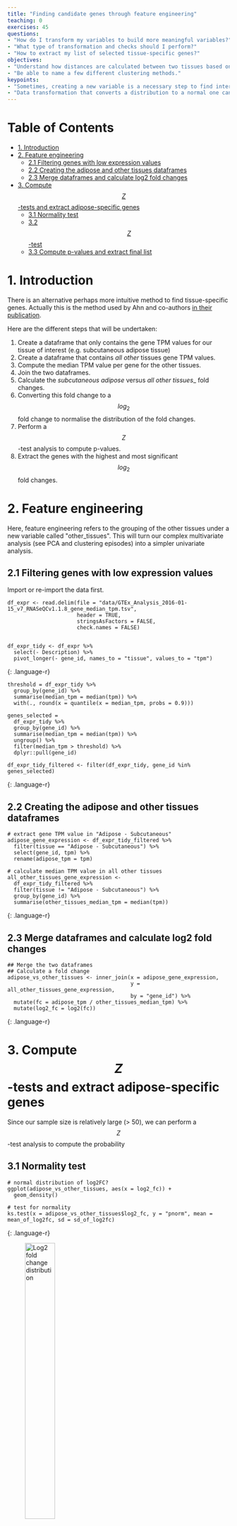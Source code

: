 ```yaml
---
title: "Finding candidate genes through feature engineering"
teaching: 0
exercises: 45
questions:
- "How do I transform my variables to build more meaningful variables?"
- "What type of transformation and checks should I perform?"
- "How to extract my list of selected tissue-specific genes?"
objectives:
- "Understand how distances are calculated between two tissues based on their gene expression profile."
- "Be able to name a few different clustering methods."
keypoints:
- "Sometimes, creating a new variable is a necessary step to find interesting leads in a dataset."
- "Data transformation that converts a distribution to a normal one can benefit to one's analysis. "
---
```


# Table of Contents

<!-- MarkdownTOC autolink="True" -->

- [1. Introduction](#1-introduction)
- [2. Feature engineering](#2-feature-engineering)
  - [2.1 Filtering genes with low expression values](#21-filtering-genes-with-low-expression-values)
  - [2.2 Creating the adipose and other tissues dataframes](#22-creating-the-adipose-and-other-tissues-dataframes)
  - [2.3 Merge dataframes and calculate log2 fold changes](#23-merge-dataframes-and-calculate-log2-fold-changes)
- [3. Compute $$Z$$-tests and extract adipose-specific  genes](#3-compute-%24%24z%24%24-tests-and-extract-adipose-specific-genes)
  - [3.1 Normality test](#31-normality-test)
  - [3.2 $$Z$$-test](#32-%24%24z%24%24-test)
  - [3.3 Compute p-values and extract final list](#33-compute-p-values-and-extract-final-list)

<!-- /MarkdownTOC -->

# 1. Introduction


There is an alternative perhaps more intuitive method to find tissue-specific genes. Actually this is the method used by Ahn and co-authors [in their publication](https://www.nature.com/articles/s41598-019-39582-8). 

Here are the different steps that will be undertaken:
1. Create a dataframe that only contains the gene TPM values for our tissue of interest (e.g. subcutaneous adipose tissue)
2. Create a dataframe that contains _all other_ tissues gene TPM values. 
3. Compute the median TPM value per gene for the other tissues. 
4. Join the two dataframes. 
5. Calculate the _subcutaneous adipose_ versus _all other tissues__ fold changes. 
6. Converting this fold change to a $$log_{2}$$ fold change to normalise the distribution of the fold changes. 
7. Perform a $$Z$$-test analysis to compute p-values.
8. Extract the genes with the highest and most significant $$log_{2}$$ fold changes.  

# 2. Feature engineering

Here, feature engineering refers to the grouping of the other tissues under a new variable called "other_tissues". This will turn our complex multivariate analysis (see PCA and clustering episodes) into a simpler univariate analysis. 

## 2.1 Filtering genes with low expression values

Import or re-import the data first. 
~~~
df_expr <- read.delim(file = "data/GTEx_Analysis_2016-01-15_v7_RNASeQCv1.1.8_gene_median_tpm.tsv", 
                      header = TRUE, 
                      stringsAsFactors = FALSE,
                      check.names = FALSE)


df_expr_tidy <- df_expr %>%
  select(- Description) %>% 
  pivot_longer(- gene_id, names_to = "tissue", values_to = "tpm")
~~~
{: .language-r}


~~~
threshold = df_expr_tidy %>% 
  group_by(gene_id) %>% 
  summarise(median_tpm = median(tpm)) %>% 
  with(., round(x = quantile(x = median_tpm, probs = 0.9)))

genes_selected = 
  df_expr_tidy %>% 
  group_by(gene_id) %>% 
  summarise(median_tpm = median(tpm)) %>% 
  ungroup() %>% 
  filter(median_tpm > threshold) %>% 
  dplyr::pull(gene_id)

df_expr_tidy_filtered <- filter(df_expr_tidy, gene_id %in% genes_selected)
~~~
{: .language-r}

## 2.2 Creating the adipose and other tissues dataframes
~~~
# extract gene TPM value in "Adipose - Subcutaneous"  
adipose_gene_expression <- df_expr_tidy_filtered %>% 
  filter(tissue == "Adipose - Subcutaneous") %>% 
  select(gene_id, tpm) %>% 
  rename(adipose_tpm = tpm)

# calculate median TPM value in all other tissues
all_other_tissues_gene_expression <- 
  df_expr_tidy_filtered %>% 
  filter(tissue != "Adipose - Subcutaneous") %>% 
  group_by(gene_id) %>% 
  summarise(other_tissues_median_tpm = median(tpm))
~~~
{: .language-r}

## 2.3 Merge dataframes and calculate log2 fold changes
~~~
## Merge the two dataframes
## Calculate a fold change
adipose_vs_other_tissues <- inner_join(x = adipose_gene_expression, 
                                       y = all_other_tissues_gene_expression, 
                                       by = "gene_id") %>% 
  mutate(fc = adipose_tpm / other_tissues_median_tpm) %>% 
  mutate(log2_fc = log2(fc)) 
~~~
{: .language-r}

# 3. Compute $$Z$$-tests and extract adipose-specific  genes 



Since our sample size is relatively large (> 50), we can perform a $$Z$$-test analysis to compute the probability 

## 3.1 Normality test

~~~
# normal distribution of log2FC?
ggplot(adipose_vs_other_tissues, aes(x = log2_fc)) +
  geom_density()

# test for normality
ks.test(x = adipose_vs_other_tissues$log2_fc, y = "pnorm", mean = mean_of_log2fc, sd = sd_of_log2fc)
~~~
{: .language-r}

<figure>
  <img src="../img/05-log2-fc-distribution.png" alt="Log2 fold change distribution" style="width:40%">
  <figcaption>Distrinbution of gene log2 fold changes</figcaption>
</figure> 

The [Kolmogorov–Smirnov test](https://en.wikipedia.org/wiki/Kolmogorov%E2%80%93Smirnov_test) that compares the observed distribution of the $$log_{2}$$ fold change to its theoretical normal distribution (based on its observed mean and variance). The _null_ hypothesis stipulates that the observed distribution are drawn from its theoretical normal distribution. A large $$D$$ score will convert to a small p-value therefore suggesting that the distribution significantly deviates from its theoretical normal distribution.     

~~~
One-sample Kolmogorov-Smirnov test

data:  adipose_vs_other_tissues$log2_fc
D = 0.14537, p-value < 2.2e-16
alternative hypothesis: two-sided

~~~
{: .output}


Although our data is not strictly normal _sensu stricto_, we will assume it is for demonstration purposes and since a high $$log_{2}$$ will nethertheless indicate a high expression in subcutaneous adipose tissue.


## 3.2 $$Z$$-test

The $$Z$$-test can be used to test whether an observed $$log_{2}$$ fold change is significantly different from the population average $$log_{2}$$ fold changes. To perform this analysis, we can compute the $$Z$$-score for each of the $$log_{2}$$. In turn, this allows to convert this score to a probability for each of the individual gene fold change.   

~~~
# calculate Z-score 
mean_of_log2fc <- with(data = adipose_vs_other_tissues, mean(log2_fc))
sd_of_log2fc <- with(data = adipose_vs_other_tissues, sd(log2_fc))

adipose_vs_other_tissues$zscore <- map_dbl(
  adipose_vs_other_tissues$log2_fc, 
  function(x) (x - mean_of_log2fc) / sd_of_log2fc
  )
~~~
{: .language-r}

## 3.3 Compute p-values and extract final list

Here, p-values will be extracted using a one-tailed p-value since we want log2 fold changes higher than 
~~~
# filter fc > 0 + calculate one-sided p-value
adipose_specific_genes = 
  adipose_vs_other_tissues %>%  
  filter(log2_fc > 0) %>%                   # FC superior to 1
  mutate(pval = 1 - pnorm(zscore)) %>%      # one-tailed p-value
  filter(pval < 0.01) %>% 
  arrange(desc(log2_fc))

head(adipose_specific_genes, n = 10)
~~~
{: .language-r}

This yields the top 10 genes:
~~~
# A tibble: 10 x 7
   gene_id           adipose_tpm other_tissues_median_tpm    fc log2_fc zscore     pval
   <chr>                   <dbl>                    <dbl> <dbl>   <dbl>  <dbl>    <dbl>
 1 ENSG00000170323.4       5946.                     17.7 336.     8.39  12.1  0.      
 2 ENSG00000196616.8       1302                      60.0  21.7    4.44   6.16 3.54e-10
 3 ENSG00000165507.8       1019                      59.8  17.0    4.09   5.64 8.47e- 9
 4 ENSG00000197766.3       2090.                    129.   16.2    4.02   5.53 1.60e- 8
 5 ENSG00000131471.2        320.                     19.9  16.0    4.00   5.51 1.79e- 8
 6 ENSG00000174807.3        374.                     23.8  15.8    3.98   5.47 2.19e- 8
 7 ENSG00000167772.7        221.                     17.3  12.7    3.67   5.02 2.65e- 7
 8 ENSG00000147872.5        326.                     27.0  12.1    3.59   4.90 4.77e- 7
 9 ENSG00000145824.8        518.                     46.3  11.2    3.48   4.73 1.10e- 6
10 ENSG00000008394.8        168.                     16.0  10.5    3.39   4.59 2.17e- 6
~~~
{: .language-r}

In total, you should have __195__ genes with a significant positive fold change related to subcutaneous adipose tissue.  
<br>

> ## Exercise 1
> Navigate to the [GTEx portal](https://www.gtexportal.org/home/) and search for additional information about these genes.
{: .challenge}

<br>

> ## Exercise 2
> Heatmap revived! Using the list of subcutaneous adipose-related genes:
> 1. Filter the original dataset to keep only the 195 adipose-related genes.
> 2. Convert to matrix and scale the matrix so that gene expression values become comparable. 
> 3. Build a heatmap using your own clustering method (or the default one from `pheatmap()`)
{: .challenge}



